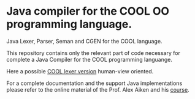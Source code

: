 # Java compiler for the COOL OO programming language.

Java Lexer, Parser, Seman and CGEN for the COOL language.

This repository contains only the relevant part of code necessary for complete
a Java Compiler for the COOL programming languange.

Here a possible [COOL lexer version](https://github.com/lodeguns/Java-COOL-Compiler-/blob/master/lexer/cool.lex) human-view oriented.

For a complete documentation and the support Java implementations
please refer to the online material of the Prof. Alex Aiken and his [course](http://web.stanford.edu/class/cs143/).


